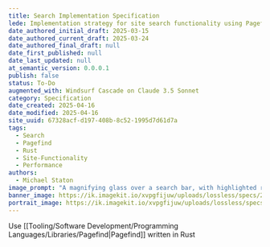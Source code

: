 ```yaml
---
title: Search Implementation Specification
lede: Implementation strategy for site search functionality using Pagefind
date_authored_initial_draft: 2025-03-15
date_authored_current_draft: 2025-03-24
date_authored_final_draft: null
date_first_published: null
date_last_updated: null
at_semantic_version: 0.0.0.1
publish: false
status: To-Do
augmented_with: Windsurf Cascade on Claude 3.5 Sonnet
category: Specification
date_created: 2025-04-16
date_modified: 2025-04-16
site_uuid: 67328acf-d197-408b-8c52-1995d7d61d7a
tags: 
  - Search
  - Pagefind
  - Rust
  - Site-Functionality
  - Performance
authors:
  - Michael Staton
image_prompt: "A magnifying glass over a search bar, with highlighted results appearing on a digital interface. The image conveys discovery, clarity, and the power of effective search tools."
banner_image: https://ik.imagekit.io/xvpgfijuw/uploads/lossless/specs/2025-05-05_banner_image_Search-Spec_70a07f30-1fcd-4974-b1f5-c38de755a6a0_nAskdVYWJ.webp
portrait_image: https://ik.imagekit.io/xvpgfijuw/uploads/lossless/specs/2025-05-05_portrait_image_Search-Spec_2ea5294e-f248-4290-91ec-8e2b69aace47_ePkc55z2x.webp
---
```

Use [[Tooling/Software Development/Programming Languages/Libraries/Pagefind|Pagefind]] written in Rust 
